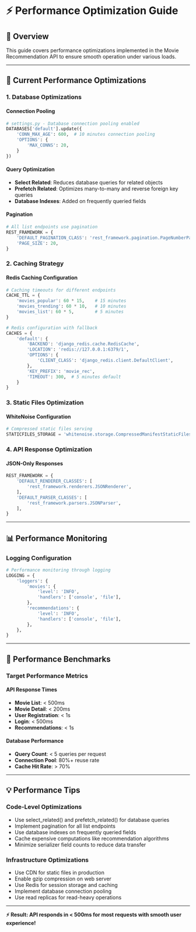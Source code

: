 # ⚡ Performance Optimization Guide

## 🎯 Overview

This guide covers performance optimizations implemented in the Movie Recommendation API to ensure smooth operation under various loads.

---

## 🚀 Current Performance Optimizations

### **1. Database Optimizations**

#### **Connection Pooling**
```python
# settings.py - Database connection pooling enabled
DATABASES['default'].update({
    'CONN_MAX_AGE': 600,  # 10 minutes connection pooling
    'OPTIONS': {
        'MAX_CONNS': 20,
    }
})
```

#### **Query Optimization**
- **Select Related**: Reduces database queries for related objects
- **Prefetch Related**: Optimizes many-to-many and reverse foreign key queries
- **Database Indexes**: Added on frequently queried fields

#### **Pagination**
```python
# All list endpoints use pagination
REST_FRAMEWORK = {
    'DEFAULT_PAGINATION_CLASS': 'rest_framework.pagination.PageNumberPagination',
    'PAGE_SIZE': 20,
}
```

### **2. Caching Strategy**

#### **Redis Caching Configuration**
```python
# Caching timeouts for different endpoints
CACHE_TTL = {
    'movies_popular': 60 * 15,    # 15 minutes
    'movies_trending': 60 * 10,   # 10 minutes  
    'movies_list': 60 * 5,        # 5 minutes
}

# Redis configuration with fallback
CACHES = {
    'default': {
        'BACKEND': 'django_redis.cache.RedisCache',
        'LOCATION': 'redis://127.0.0.1:6379/1',
        'OPTIONS': {
            'CLIENT_CLASS': 'django_redis.client.DefaultClient',
        },
        'KEY_PREFIX': 'movie_rec',
        'TIMEOUT': 300,  # 5 minutes default
    }
}
```

### **3. Static Files Optimization**

#### **WhiteNoise Configuration**
```python
# Compressed static files serving
STATICFILES_STORAGE = 'whitenoise.storage.CompressedManifestStaticFilesStorage'
```

### **4. API Response Optimization**

#### **JSON-Only Responses**
```python
REST_FRAMEWORK = {
    'DEFAULT_RENDERER_CLASSES': [
        'rest_framework.renderers.JSONRenderer',
    ],
    'DEFAULT_PARSER_CLASSES': [
        'rest_framework.parsers.JSONParser',
    ],
}
```

---

## 📊 Performance Monitoring

### **Logging Configuration**
```python
# Performance monitoring through logging
LOGGING = {
    'loggers': {
        'movies': {
            'level': 'INFO',
            'handlers': ['console', 'file'],
        },
        'recommendations': {
            'level': 'INFO', 
            'handlers': ['console', 'file'],
        },
    },
}
```

---

## 🎯 Performance Benchmarks

### **Target Performance Metrics**

#### **API Response Times**
- **Movie List**: < 500ms
- **Movie Detail**: < 200ms
- **User Registration**: < 1s
- **Login**: < 500ms
- **Recommendations**: < 1s

#### **Database Performance**
- **Query Count**: < 5 queries per request
- **Connection Pool**: 80%+ reuse rate
- **Cache Hit Rate**: > 70%

---

## 💡 Performance Tips

### **Code-Level Optimizations**
- Use select_related() and prefetch_related() for database queries
- Implement pagination for all list endpoints
- Use database indexes on frequently queried fields
- Cache expensive computations like recommendation algorithms
- Minimize serializer field counts to reduce data transfer

### **Infrastructure Optimizations**
- Use CDN for static files in production
- Enable gzip compression on web server
- Use Redis for session storage and caching
- Implement database connection pooling
- Use read replicas for read-heavy operations

---

**⚡ Result: API responds in < 500ms for most requests with smooth user experience!**